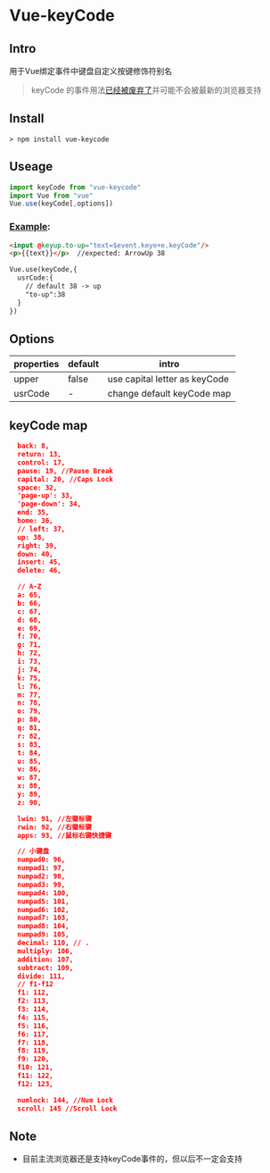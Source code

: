 # Vue-keyCode

## Intro
  
  用于Vue绑定事件中键盘自定义按键修饰符别名  
 >keyCode 的事件用法[已经被废弃了](https://developer.mozilla.org/en-US/docs/Web/API/KeyboardEvent/keyCode)并可能不会被最新的浏览器支持

## Install
```
> npm install vue-keycode
```

## Useage
``` javascript
import keyCode from "vue-keycode"
import Vue from "vue"
Vue.use(keyCode[,options])
```
### [Example]('./test/index.html'):
``` html
<input @keyup.to-up="text=$event.keye+e.keyCode"/>
<p>{{text}}</p>  //expected: ArrowUp 38

Vue.use(keyCode,{
  usrCode:{
    // default 38 -> up
    "to-up":38
  }
})
```

## Options
|properties|default|intro|
|----------|-------|-----|
|upper|false|use capital letter as keyCode|
|usrCode|- |change default keyCode map|

## keyCode map
``` json
  back: 8,
  return: 13,
  control: 17,
  pause: 19, //Pause Break
  capital: 20, //Caps Lock
  space: 32,
  'page-up': 33,
  'page-down': 34,
  end: 35,
  home: 36,
  // left: 37,
  up: 38,
  right: 39,
  down: 40,
  insert: 45,
  delete: 46,

  // A-Z 
  a: 65,
  b: 66,
  c: 67,
  d: 68,
  e: 69,
  f: 70,
  g: 71,
  h: 72,
  i: 73,
  j: 74,
  k: 75,
  l: 76,
  m: 77,
  n: 78,
  o: 79,
  p: 80,
  q: 81,
  r: 82,
  s: 83,
  t: 84,
  u: 85,
  v: 86,
  w: 87,
  x: 88,
  y: 89,
  z: 90,

  lwin: 91, //左徽标键
  rwin: 92, //右徽标键
  apps: 93, //鼠标右键快捷键

  // 小键盘
  numpad0: 96,
  numpad1: 97,
  numpad2: 98,
  numpad3: 99,
  numpad4: 100,
  numpad5: 101,
  numpad6: 102,
  numpad7: 103,
  numpad8: 104,
  numpad9: 105,
  decimal: 110, // .
  multiply: 106,
  addition: 107,
  subtract: 109,
  divide: 111,
  // f1-f12
  f1: 112,
  f2: 113,
  f3: 114,
  f4: 115,
  f5: 116,
  f6: 117,
  f7: 118,
  f8: 119,
  f9: 120,
  f10: 121,
  f11: 122,
  f12: 123,

  numlock: 144, //Num Lock
  scroll: 145 //Scroll Lock
```

## Note
* 目前主流浏览器还是支持keyCode事件的，但以后不一定会支持